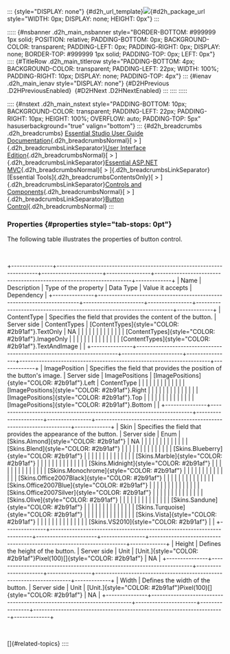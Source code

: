 ::: {style="DISPLAY: none"}
[](ms-xhelp:///?Id=d2h_url_template){#d2h_url_template}![](!package_url!){#d2h_package_url style="WIDTH: 0px; DISPLAY: none; HEIGHT: 0px"}
:::

::::: {#nsbanner .d2h_main_nsbanner style="BORDER-BOTTOM: #999999 1px solid; POSITION: relative; PADDING-BOTTOM: 0px; BACKGROUND-COLOR: transparent; PADDING-LEFT: 0px; PADDING-RIGHT: 0px; DISPLAY: none; BORDER-TOP: #999999 1px solid; PADDING-TOP: 0px; LEFT: 0px"}
:::: {#TitleRow .d2h_main_titlerow style="PADDING-BOTTOM: 4px; BACKGROUND-COLOR: transparent; PADDING-LEFT: 22px; WIDTH: 100%; PADDING-RIGHT: 10px; DISPLAY: none; PADDING-TOP: 4px"}
::: {#ienav .d2h_main_ienav style="DISPLAY: none"}
[](ms-xhelp:///?Id=1459d62e-b32f-4745-9a4e-5d6a49e1b017){#D2HPrevious .D2HPreviousEnabled}  [](ms-xhelp:///?Id=a2817e1a-eb2c-402d-b8ae-b53f6fd6f7ee){#D2HNext .D2HNextEnabled}
:::
::::
:::::

:::: {#nstext .d2h_main_nstext style="PADDING-BOTTOM: 10px; BACKGROUND-COLOR: transparent; PADDING-LEFT: 22px; PADDING-RIGHT: 10px; HEIGHT: 100%; OVERFLOW: auto; PADDING-TOP: 5px" hasuserbackground="true" valign="bottom"}
::: {#d2h_breadcrumbs .d2h_breadcrumbs}
[Essential Studio User Guide Documentation](ms-xhelp:///?Id=12457748-09e3-4d74-a240-8e049cedf030){.d2h_breadcrumbsNormal}[ \> ]{.d2h_breadcrumbsLinkSeparator}[User Interface Edition](ms-xhelp:///?Id=c29296b7-531c-413b-a0ec-488ca1f7f669){.d2h_breadcrumbsNormal}[ \> ]{.d2h_breadcrumbsLinkSeparator}[Essential ASP.NET MVC](ms-xhelp:///?Id=4b14e7d1-65c4-4f67-b1aa-2c37709905a5){.d2h_breadcrumbsNormal}[ \> ]{.d2h_breadcrumbsLinkSeparator}[Essential Tools]{.d2h_breadcrumbsContentsOnly}[ \> ]{.d2h_breadcrumbsLinkSeparator}[Controls and Components](ms-xhelp:///?Id=f0af2fff-6f00-4ca4-85a6-54e41ac5dc96){.d2h_breadcrumbsNormal}[ \> ]{.d2h_breadcrumbsLinkSeparator}[Button Control](ms-xhelp:///?Id=1459d62e-b32f-4745-9a4e-5d6a49e1b017){.d2h_breadcrumbsNormal}
:::

### Properties {#properties style="tab-stops: 0pt"}

The following table illustrates the properties of button control.

 

+---------------+-----------------------------------------------------------------------+----------------------+----------------+---------------------------------------------------------------------+-------------+
| Name          | Description                                                           | Type of the property | Data Type      | Value it accepts                                                    | Dependency  |
+---------------+-----------------------------------------------------------------------+----------------------+----------------+---------------------------------------------------------------------+-------------+
| ContentType   | Specifies the field that provides the content of the button.          | Server side          | ContentTypes   | [ContentTypes]{style="COLOR: #2b91af"}.TextOnly                     | NA          |
|               |                                                                       |                      |                |                                                                     |             |
|               |                                                                       |                      |                | [ContentTypes]{style="COLOR: #2b91af"}.ImageOnly                    |             |
|               |                                                                       |                      |                |                                                                     |             |
|               |                                                                       |                      |                | [ContentTypes]{style="COLOR: #2b91af"}.TextAndImage                 |             |
+---------------+-----------------------------------------------------------------------+----------------------+----------------+---------------------------------------------------------------------+-------------+
| ImagePosition | Specifies the field that provides the position of the button's image. | Server side          | ImagePositions | [ImagePositions]{style="COLOR: #2b91af"}.Left                       | ContentType |
|               |                                                                       |                      |                |                                                                     |             |
|               |                                                                       |                      |                | [ImagePositions]{style="COLOR: #2b91af"}.Right                      |             |
|               |                                                                       |                      |                |                                                                     |             |
|               |                                                                       |                      |                | [ImagePositions]{style="COLOR: #2b91af"}.Top                        |             |
|               |                                                                       |                      |                |                                                                     |             |
|               |                                                                       |                      |                | [ImagePositions]{style="COLOR: #2b91af"}.Bottom                     |             |
+---------------+-----------------------------------------------------------------------+----------------------+----------------+---------------------------------------------------------------------+-------------+
| Skin          | Specifies the field that provides the appearance of the button.       | Server side          | Enum           | [Skins.Almond]{style="COLOR: #2b91af"}                              | NA          |
|               |                                                                       |                      |                |                                                                     |             |
|               |                                                                       |                      |                | [Skins.Blend]{style="COLOR: #2b91af"}                               |             |
|               |                                                                       |                      |                |                                                                     |             |
|               |                                                                       |                      |                | [Skins.Blueberry]{style="COLOR: #2b91af"}                           |             |
|               |                                                                       |                      |                |                                                                     |             |
|               |                                                                       |                      |                | [Skins.Marble]{style="COLOR: #2b91af"}                              |             |
|               |                                                                       |                      |                |                                                                     |             |
|               |                                                                       |                      |                | [Skins.Midnight]{style="COLOR: #2b91af"}                            |             |
|               |                                                                       |                      |                |                                                                     |             |
|               |                                                                       |                      |                | [Skins.Monochrome]{style="COLOR: #2b91af"}                          |             |
|               |                                                                       |                      |                |                                                                     |             |
|               |                                                                       |                      |                | [Skins.Office2007Black]{style="COLOR: #2b91af"}                     |             |
|               |                                                                       |                      |                |                                                                     |             |
|               |                                                                       |                      |                | [Skins.Office2007Blue]{style="COLOR: #2b91af"}                      |             |
|               |                                                                       |                      |                |                                                                     |             |
|               |                                                                       |                      |                | [Skins.Office2007Silver]{style="COLOR: #2b91af"}                    |             |
|               |                                                                       |                      |                |                                                                     |             |
|               |                                                                       |                      |                | [Skins.Olive]{style="COLOR: #2b91af"}                               |             |
|               |                                                                       |                      |                |                                                                     |             |
|               |                                                                       |                      |                | [Skins.Sandune]{style="COLOR: #2b91af"}                             |             |
|               |                                                                       |                      |                |                                                                     |             |
|               |                                                                       |                      |                | [Skins.Turquoise]{style="COLOR: #2b91af"}                           |             |
|               |                                                                       |                      |                |                                                                     |             |
|               |                                                                       |                      |                | [Skins.Vista]{style="COLOR: #2b91af"}                               |             |
|               |                                                                       |                      |                |                                                                     |             |
|               |                                                                       |                      |                | [Skins.VS2010]{style="COLOR: #2b91af"}                              |             |
+---------------+-----------------------------------------------------------------------+----------------------+----------------+---------------------------------------------------------------------+-------------+
| Height        | Defines the height of the button.                                     | Server side          | Unit           | [Unit.]{style="COLOR: #2b91af"}Pixel(100)[]{style="COLOR: #2b91af"} | NA          |
+---------------+-----------------------------------------------------------------------+----------------------+----------------+---------------------------------------------------------------------+-------------+
| Width         | Defines the width of the button.                                      | Server side          | Unit           | [Unit.]{style="COLOR: #2b91af"}Pixel(100)[]{style="COLOR: #2b91af"} | NA          |
+---------------+-----------------------------------------------------------------------+----------------------+----------------+---------------------------------------------------------------------+-------------+

 

[]{#related-topics}
::::

